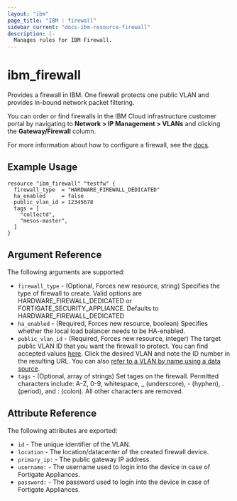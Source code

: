 ```yaml
---
layout: "ibm"
page_title: "IBM : firewall"
sidebar_current: "docs-ibm-resource-firewall"
description: |-
  Manages rules for IBM Firewall.
---
```


# ibm\_firewall

Provides a firewall in IBM. One firewall protects one public VLAN and provides in-bound network packet filtering.

You can order or find firewalls in the IBM Cloud infrastructure customer portal by navigating to **Network > IP Management > VLANs** and clicking the **Gateway/Firewall** column.

For more information about how to configure a firewall, see the [docs](https://knowledgelayer.softlayer.com/procedure/configure-hardware-firewall-dedicated).

## Example Usage

```hcl
resource "ibm_firewall" "testfw" {
  firewall_type  = "HARDWARE_FIREWALL_DEDICATED"
  ha_enabled     = false
  public_vlan_id = 12345678
  tags = [
    "collectd",
    "mesos-master",
  ]
}

```

## Argument Reference

The following arguments are supported:

* `firewall_type` - (Optional, Forces new resource, string) Specifies the type of firewall to create. Valid options are HARDWARE_FIREWALL_DEDICATED or FORTIGATE_SECURITY_APPLIANCE. Defaults to HARDWARE_FIREWALL_DEDICATED
* `ha_enabled` - (Required, Forces new resource, boolean) Specifies whether the local load balancer needs to be HA-enabled.
* `public_vlan_id` - (Required, Forces new resource, integer) The target public VLAN ID that you want the firewall to protect. You can find accepted values [here](https://cloud.ibm.com/classic/network/vlans). Click the desired VLAN and note the ID number in the resulting URL. You can also [refer to a VLAN by name using a data source](../d/network_vlan.html).
* `tags` - (Optional, array of strings) Set tages on the firewall. Permitted characters include: A-Z, 0-9, whitespace, _ (underscore), - (hyphen), . (period), and : (colon). All other characters are removed.

## Attribute Reference

The following attributes are exported:

* `id` - The unique identifier of the VLAN.
* `location` - The location/datacenter of the created firewall device.
* `primary_ip:` - The public gateway IP address.
* `username:` - The username used to login into the device in case of Fortigate Appliances.
* `password:` - The password used to login into the device in case of Fortigate Appliances.